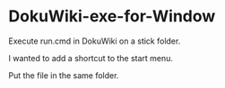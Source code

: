 # DokuWiki-exe-for-Window
Execute run.cmd in DokuWiki on a stick folder.

I wanted to add a shortcut to the start menu.

Put the file in the same folder.
